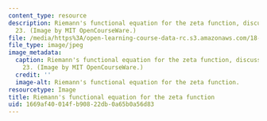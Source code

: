 ```yaml
---
content_type: resource
description: Riemann's functional equation for the zeta function, discussed in lecture
  23. (Image by MIT OpenCourseWare.)
file: /media/https%3A/open-learning-course-data-rc.s3.amazonaws.com/18-112-functions-of-a-complex-variable-fall-2008/1669af40014fb90822db0a65b0a56d83_18-112f08-th.jpg
file_type: image/jpeg
image_metadata:
  caption: Riemann's functional equation for the zeta function, discussed in lecture
    23. (Image by MIT OpenCourseWare.)
  credit: ''
  image-alt: Riemann's functional equation for the zeta function.
resourcetype: Image
title: Riemann's functional equation for the zeta function
uid: 1669af40-014f-b908-22db-0a65b0a56d83
---
```

